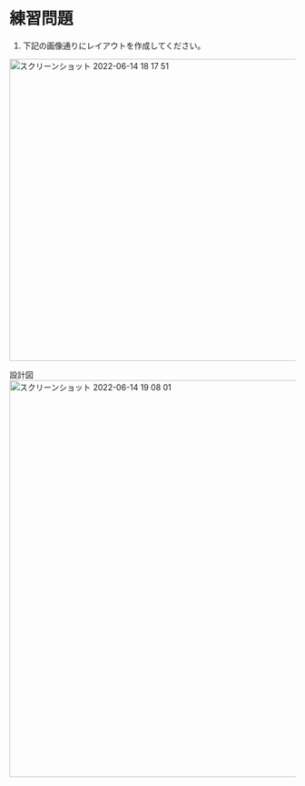 # 練習問題

1. 下記の画像通りにレイアウトを作成してください。

<img width="531" alt="スクリーンショット 2022-06-14 18 17 51" src="https://user-images.githubusercontent.com/75789463/173565935-a1a28949-74cc-43eb-84b2-9f93a3dd2536.png">

設計図
<img width="698" alt="スクリーンショット 2022-06-14 19 08 01" src="https://user-images.githubusercontent.com/75789463/173565470-ebb139d8-2e2a-43f4-906c-eaac35bd993c.png">
